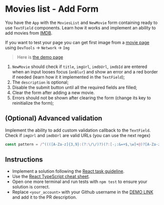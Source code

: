 # Movies list - Add Form

You have the `App` with the `MoviesList` and `NewMovie` form containing ready
to use `TextField` components. Learn how it works and implement an ability to
add movies from [IMDB](https://www.imdb.com/).

If you want to test your page you can get first image from a [movie page](https://www.imdb.com/title/tt1312171) using `DevTools` -> `Network` -> `Img` 

> Here is [the demo page](https://mate-academy.github.io/react_movies-list-add-form/)

1. `NewMovie` should check if `title`, `imgUrl`, `imdbUrl`, `imdbId` are
entered when an input looses focus (`onBlur`) and show an error and a red
border if needed (learn how it it implemented in the `TextField`);
1. The `description` is optional;
1. Disable the submit button until all the required fields are filled;
1. Clear the form after adding a new movie.
1. Errors should not be shown after clearing the form (change its key to
reinitialize the form);

## (Optional) Advanced validation
Implement the ability to add custom validation callback to the `TextField`.
Check if `imgUrl` and `imdbUrl` are valid URLs (you can use the next regex)

```js
const pattern = /^((([A-Za-z]{3,9}:(?:\/\/)?)(?:[-;:&=+$,\w]+@)?[A-Za-z0-9.-]+|(?:www\.|[-;:&=+$,\w]+@)[A-Za-z0-9.-]+)((?:\/[+~%/.\w-_]*)?\??(?:[-+=&;%@,.\w_]*)#?(?:[,.!/\\\w]*))?)$/;
```

## Instructions

- Implement a solution following the [React task guideline](https://github.com/mate-academy/react_task-guideline#react-tasks-guideline).
- Use the [React TypeScript cheat sheet](https://mate-academy.github.io/fe-program/js/extra/react-typescript).
- Open one more terminal and run tests with `npm test` to ensure your solution is correct.
- Replace `<your_account>` with your Github username in the [DEMO LINK](https://Shevtsooov.github.io/react_movies-list-add-form/) and add it to the PR description.
